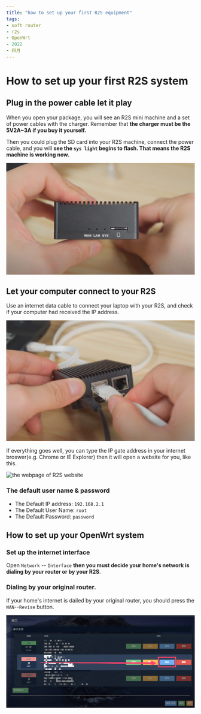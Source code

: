 ```yaml
---
title: "how to set up your first R2S equipment"
tags:
- soft router
- r2s
- OpenWrt
- 2022
- 四月
---
```



# How to set up your first R2S system

## Plug in the power cable let it play

When you open your package, you will see an R2S mini machine and a set of power cables with the charger. Remember that **the charger must be the 5V2A~3A if you buy it yourself.**

Then you could plug the SD card into your R2S machine, connect the power cable, and you will **see the `sys light` begins to flash. That means the R2S machine is working now.**

![sys light begins to flash](notes/images/Pasted%20image%2020220416132530.png)

##  Let your computer connect to your R2S

Use an internet data cable to connect your laptop with your R2S, and check if your computer had received the IP address.

![connect your R2S with your laptop](notes/images/Pasted%20image%2020220416132606.png)



If everything goes well, you can type the IP gate address in your internet broswer(e.g. Chrome or IE Explorer) then it will open a website for you, like this.

![the webpage of R2S website](notes/images/Pasted%20image%2020220416132331.png)

### The default user name & password

- The Default IP address: `192.168.2.1`
- The Default User Name: `root`
- The Default Password: `password`

## How to set up your OpenWrt system

### Set up the internet interface

Open `Network` -- `Interface` **then you must decide your home's network is dialing by your router or by your R2S**.


### Dialing by your original router.

If your home's internet is dailed by your original router, you should press the `WAN`--`Revise` button.

![revising your WAN interface ](notes/images/Pasted%20image%2020220416133310.png)





